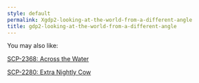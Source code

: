 ```yaml
---
style: default
permalink: Xgdp2-looking-at-the-world-from-a-different-angle
title: gdp2-looking-at-the-world-from-a-different-angle
---
```

You may also like:

[SCP-2368: Across the Water](http://scp-wiki.net/scp-2368)

[SCP-2280: Extra Nightly Cow](http://scp-wiki.net/scp-2280)
